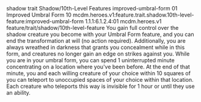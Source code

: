 <ability>
  <metadata>
    <class>shadow</class>
    <feature_type>trait</feature_type>
    <file_dpath>Shadow/10th-Level Features</file_dpath>
    <item_id>improved-umbral-form</item_id>
    <item_index>01</item_index>
    <item_name>Improved Umbral Form</item_name>
    <level>10</level>
    <scc>mcdm.heroes.v1:feature.trait.shadow.10th-level-feature:improved-umbral-form</scc>
    <scdc>1.1.1:6.1.2.4:01</scdc>
    <source>mcdm.heroes.v1</source>
    <type>feature/trait/shadow/10th-level-feature</type>
  </metadata>
  <effects>
    <effect type="mundane">You gain full control over the shadow creature you become with your Umbral Form feature, and you can end the transformation at will (no action required). Additionally, you are always wreathed in darkness that grants you concealment while in this form, and creatures no longer gain an edge on strikes against you.
While you are in your umbral form, you can spend 1 uninterrupted minute concentrating on a location where you&apos;ve been before. At the end of that minute, you and each willing creature of your choice within 10 squares of you can teleport to unoccupied spaces of your choice within that location. Each creature who teleports this way is invisible for 1 hour or until they use an ability.</effect>
  </effects>
</ability>
